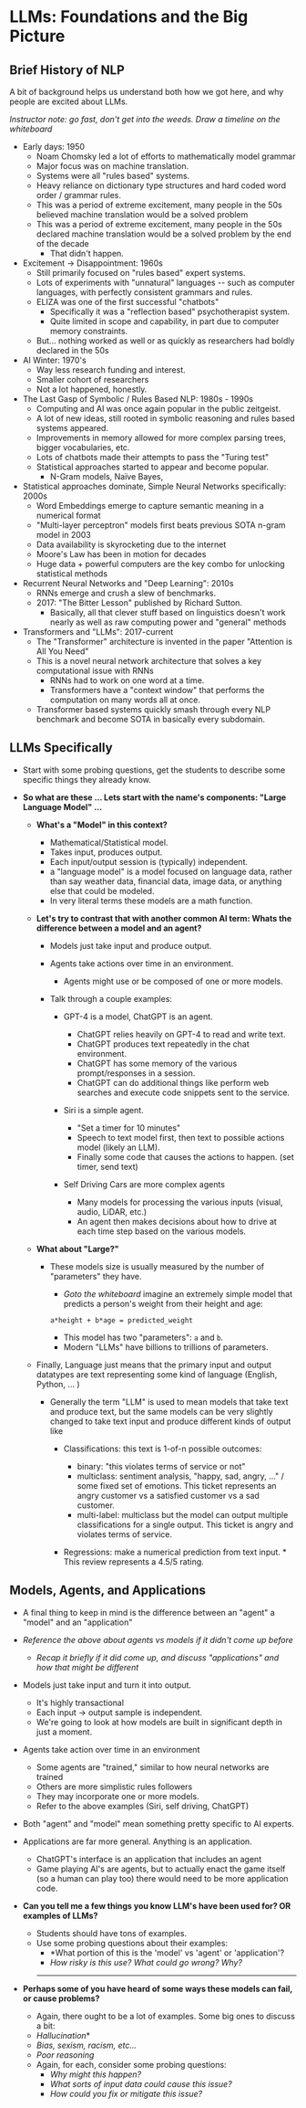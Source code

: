 # LLMs: Foundations and the Big Picture

## Brief History of NLP

A bit of background helps us understand both how we got here, and why people are excited about LLMs.

*Instructor note: go fast, don't get into the weeds. Draw a timeline on the whiteboard*

* Early days: 1950
    * Noam Chomsky led a lot of efforts to mathematically model grammar
    * Major focus was on machine translation.
    * Systems were all "rules based" systems.
    * Heavy reliance on dictionary type structures and hard coded word order / grammar rules.
    * This was a period of extreme excitement, many people in the 50s believed machine translation would be a solved problem 
    * This was a period of extreme excitement, many people in the 50s declared machine translation would be a solved problem by the end of the decade
        * That didn't happen.
* Excitement -> Disappointment: 1960s
    * Still primarily focused on "rules based" expert systems.
    * Lots of experiments with "unnatural" languages -- such as computer languages, with perfectly consistent grammars and rules.
    * ELIZA was one of the first successful "chatbots" 
        * Specifically it was a "reflection based" psychotherapist system.
        * Quite limited in scope and capability, in part due to computer memory constraints.
    * But... nothing worked as well or as quickly as researchers had boldly declared in the 50s
* AI Winter: 1970's
    * Way less research funding and interest.
    * Smaller cohort of researchers
    * Not a lot happened, honestly.
* The Last Gasp of Symbolic / Rules Based NLP: 1980s - 1990s
    * Computing and AI was once again popular in the public zeitgeist.
    * A lot of new ideas, still rooted in symbolic reasoning and rules based systems appeared.
    * Improvements in memory allowed for more complex parsing trees, bigger vocabularies, etc.
    * Lots of chatbots made their attempts to pass the "Turing test" 
    * Statistical approaches started to appear and become popular.
        * N-Gram models, Naïve Bayes, 
* Statistical approaches dominate, Simple Neural Networks specifically: 2000s
    * Word Embeddings emerge to capture semantic meaning in a numerical format 
    * "Multi-layer perceptron" models first beats previous SOTA n-gram model in 2003
    * Data availability is skyrocketing due to the internet
    * Moore's Law has been in motion for decades
    * Huge data + powerful computers are the key combo for unlocking statistical methods
* Recurrent Neural Networks and "Deep Learning": 2010s
    * RNNs emerge and crush a slew of benchmarks. 
    * 2017: "The Bitter Lesson" published by Richard Sutton.
        * Basically, all that clever stuff based on linguistics doesn't work nearly as well as raw computing power and "general" methods
* Transformers and "LLMs": 2017-current
    * The "Transformer" architecture is invented in the paper "Attention is All You Need"
    * This is a novel neural network architecture that solves a key computational issue with RNNs
        * RNNs had to work on one word at a time.
        * Transformers have a "context window" that performs the computation on many words all at once.
    * Transformer based systems quickly smash through every NLP benchmark and become SOTA in basically every subdomain.


## LLMs Specifically

* Start with some probing questions, get the students to describe some specific things they already know.
    
* **So what are these ... Lets start with the name's components: "Large Language Model" ...**
    * **What's a "Model" in this context?**
        * Mathematical/Statistical model.
        * Takes input, produces output.
        * Each input/output session is (typically) independent.
        * a "language model" is a model focused on language data, rather than say weather data, financial data, image data, or anything else that could be modeled.
        * In very literal terms these models are a math function. 

    * **Let's try to contrast that with another common AI term: Whats the difference between a model and an agent?**
        * Models just take input and produce output.
        * Agents take actions over time in an environment.
            * Agents might use or be composed of one or more models.

        * Talk through a couple examples:
            * GPT-4 is a model, ChatGPT is an agent.
                * ChatGPT relies heavily on GPT-4 to read and write text.
                * ChatGPT produces text repeatedly in the chat environment.
                * ChatGPT has some memory of the various prompt/responses in a session.
                * ChatGPT can do additional things like perform web searches and execute code snippets sent to the service. 

            * Siri is a simple agent. 
                * "Set a timer for 10 minutes"
                * Speech to text model first, then text to possible actions model (likely an LLM). 
                * Finally some code that causes the actions to happen. (set timer, send text)

            * Self Driving Cars are more complex agents
                * Many models for processing the various inputs (visual, audio, LiDAR, etc.)
                * An agent then makes decisions about how to drive at each time step based on the various models.

    
    * **What about "Large?"**
        * These models size is usually measured by the number of "parameters" they have. 
            * *Goto the whiteboard* imagine an extremely simple model that predicts a person's weight from their height and age:

            `a*height + b*age = predicted_weight`

            * This model has two "parameters": `a` and `b`.
            * Modern "LLMs" have billions to trillions of parameters.

    * Finally, Language just means that the primary input and output datatypes are text representing some kind of language (English, Python, ... )
        * Generally the term "LLM" is used to mean models that take text and produce text, but the same models can be very slightly changed to take text input and produce different kinds of output like
            * Classifications: this text is 1-of-n possible outcomes:
                * binary: "this violates terms of service or not"
                * multiclass: sentiment analysis, "happy, sad, angry, ..." / some fixed set of emotions. This ticket represents an angry customer vs a satisfied customer vs a sad customer.
                * multi-label: multiclass but the model can output multiple classifications for a single output. This ticket is angry and violates terms of service.

            * Regressions: make a numerical prediction from text input.
                    * This review represents a 4.5/5 rating.


## Models, Agents, and Applications

* A final thing to keep in mind is the difference between an "agent" a "model" and an "application"

* *Reference the above about agents vs models if it didn't come up before*
    * *Recap it briefly if it did come up, and discuss "applications" and how that might be different*

* Models just take input and turn it into output.
    * It's highly transactional
    * Each input -> output sample is independent.
    * We're going to look at how models are built in significant depth in just a moment.

* Agents take action over time in an environment
    * Some agents are "trained," similar to how neural networks are trained
    * Others are more simplistic rules followers
    * They may incorporate one or more models.
    * Refer to the above examples (Siri, self driving, ChatGPT)

* Both "agent" and "model" mean something pretty specific to AI experts.

* Applications are far more general. Anything is an application.
    * ChatGPT's interface is an application that includes an agent
    * Game playing AI's are agents, but to actually enact the game itself (so a human can play too) there would need to be more application code.


* **Can you tell me a few things you know LLM's have been used for? OR examples of LLMs?**
    * Students should have tons of examples.
    * Use some probing questions about their examples:
        * *What portion of this is the 'model' vs 'agent' or 'application'?
        * *How risky is this use? What could go wrong? Why?*
        * **


* **Perhaps some of you have heard of some ways these models can fail, or cause problems?**
    * Again, there ought to be a lot of examples. Some big ones to discuss a bit:
    * *Hallucination**
    * *Bias, sexism, racism, etc...*
    * *Poor reasoning*
    * Again, for each, consider some probing questions:
        * *Why might this happen?*
        * *What sorts of input data could cause this issue?*
        * *How could you fix or mitigate this issue?*